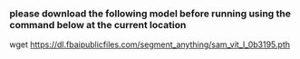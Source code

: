 ### please download the following model before running using the command below at the current location

wget https://dl.fbaipublicfiles.com/segment_anything/sam_vit_l_0b3195.pth
